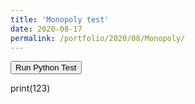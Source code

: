 ```yaml
--- 
title: 'Monopoly test' 
date: 2020-08-17 
permalink: /portfolio/2020/08/Monopoly/ 
---
```

<head>
<script src="/brython.js"></script>
</head>

<body onload="brython()">


<button id="btn">Run Python Test</button>


<script type="text/javascript" src="https://cdn.rawgit.com/brython-dev/brython/stable/www/src/brython.js"></script>
<script type="text/javascript" src="https://cdn.rawgit.com/brython-dev/brython/stable/www/src/brython_stdlib.js"></script>
<script type="text/python">
    from browser import doc, window
    from browser import html

    def exec_python():
        exec(doc['editor'].value)

    doc['btn'].bind('click', exec_python)
</script>

<div id="editor">
    print(123)
</div>

</body>